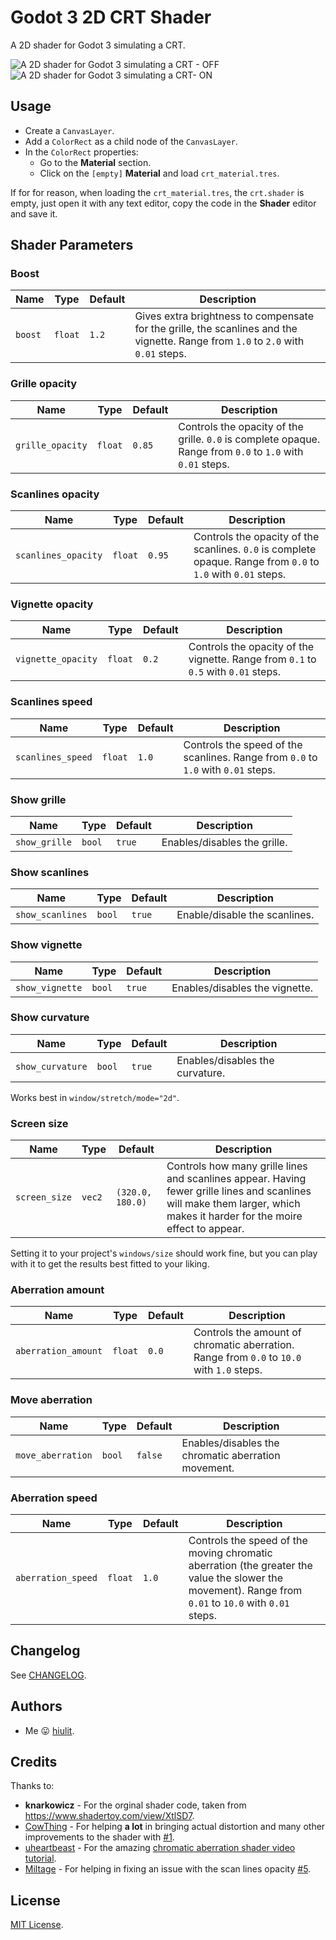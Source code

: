 # Godot 3 2D CRT Shader

A 2D shader for Godot 3 simulating a CRT.

![A 2D shader for Godot 3 simulating a CRT - OFF](/examples/crt-off.png)
![A 2D shader for Godot 3 simulating a CRT- ON](/examples/crt-on.png)

## Usage

* Create a `CanvasLayer`.
* Add a `ColorRect` as a child node of the `CanvasLayer`.
* In the `ColorRect` properties:
  * Go to the **Material** section.
  * Click on the `[empty]` **Material** and load `crt_material.tres`.

If for for reason, when loading the `crt_material.tres`, the `crt.shader` is empty, just open it with any text editor, copy the code in the **Shader** editor and save it.

## Shader Parameters

### Boost

| Name | Type | Default | Description |
| --- | --- | --- | --- |
| `boost` | `float` | `1.2` | Gives extra brightness to compensate for the grille, the scanlines and the vignette. Range from `1.0` to `2.0` with `0.01` steps. |

### Grille opacity

| Name | Type | Default | Description |
| --- | --- | --- | --- |
| `grille_opacity` | `float` | `0.85` | Controls the opacity of the grille. `0.0` is complete opaque. Range from `0.0` to `1.0` with `0.01` steps. |

### Scanlines opacity

| Name | Type | Default | Description |
| --- | --- | --- | --- |
| `scanlines_opacity` | `float` | `0.95` | Controls the opacity of the scanlines. `0.0` is complete opaque. Range from `0.0` to `1.0` with `0.01` steps. |

### Vignette opacity

| Name | Type | Default | Description |
| --- | --- | --- | --- |
| `vignette_opacity` | `float` | `0.2` | Controls the opacity of the vignette. Range from `0.1` to `0.5` with `0.01` steps. |

### Scanlines speed

| Name | Type | Default | Description |
| --- | --- | --- | --- |
| `scanlines_speed` | `float` | `1.0` | Controls the speed of the scanlines. Range from `0.0` to `1.0` with `0.01` steps. |

### Show grille

| Name | Type | Default | Description |
| --- | --- | --- | --- |
| `show_grille` | `bool` | `true` | Enables/disables the grille. |

### Show scanlines

| Name | Type | Default | Description |
| --- | --- | --- | --- |
| `show_scanlines` | `bool` | `true` | Enable/disable the scanlines. |

### Show vignette

| Name | Type | Default | Description |
| --- | --- | --- | --- |
| `show_vignette` | `bool` | `true` | Enables/disables the vignette. |

### Show curvature

| Name | Type | Default | Description |
| --- | --- | --- | --- |
| `show_curvature` | `bool` | `true` | Enables/disables the curvature. |

Works best in `window/stretch/mode="2d"`.

### Screen size

| Name | Type | Default | Description |
| --- | --- | --- | --- |
| `screen_size` | `vec2` | `(320.0, 180.0)` | Controls how many grille lines and scanlines appear. Having fewer grille lines and scanlines will make them larger, which makes it harder for the moire effect to appear. |

Setting it to your project's `windows/size` should work fine, but you can play with it to get the results best fitted to your liking.

### Aberration amount

| Name | Type | Default | Description |
| --- | --- | --- | --- |
| `aberration_amount` | `float` | `0.0` | Controls the amount of chromatic aberration. Range from `0.0` to `10.0` with `1.0` steps. |

### Move aberration

| Name | Type | Default | Description |
| --- | --- | --- | --- |
| `move_aberration` | `bool` | `false` | Enables/disables the chromatic aberration movement. |

### Aberration speed

| Name | Type | Default | Description |
| --- | --- | --- | --- |
| `aberration_speed` | `float` | `1.0` | Controls the speed of the moving chromatic aberration (the greater the value the slower the movement). Range from `0.01` to `10.0` with `0.01` steps. |

## Changelog

See [CHANGELOG](/CHANGELOG.md).

## Authors

* Me 😛 [hiulit](https://github.com/hiulit).

## Credits

Thanks to:

* **knarkowicz** - For the orginal shader code, taken from https://www.shadertoy.com/view/XtlSD7.
* [CowThing](https://github.com/CowThing) - For helping **a lot** in bringing actual distortion and many other improvements to the shader with [#1](https://github.com/hiulit/Godot-3-2D-CRT-Shader/pull/1).
* [uheartbeast](https://twitter.com/uheartbeast) - For the amazing [chromatic aberration shader video tutorial](https://www.youtube.com/watch?v=-PJOHAsBcoI).
* [Miltage](https://github.com/Miltage) - For helping in fixing an issue with the scan lines opacity [#5](https://github.com/hiulit/Godot-3-2D-CRT-Shader/pull/5).

## License

[MIT License](/LICENSE).